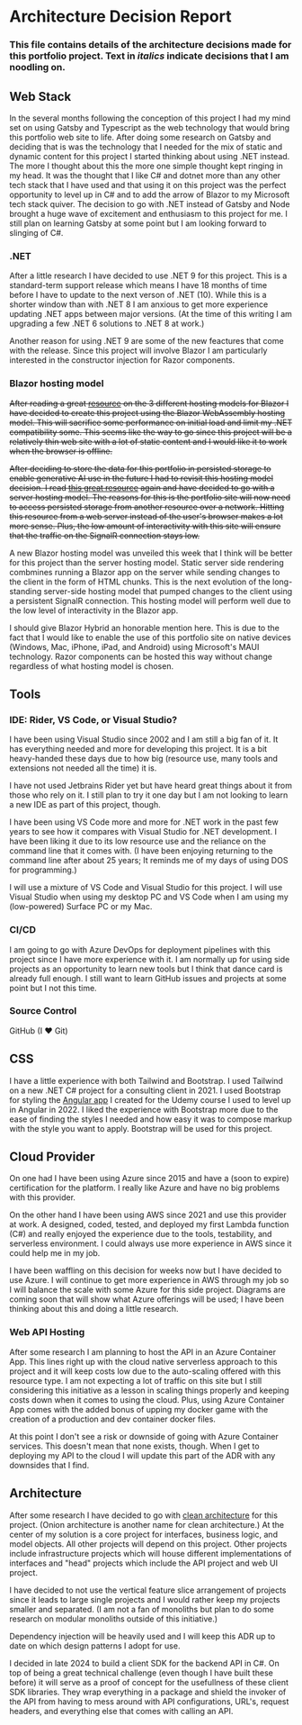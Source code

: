 # Architecture Decision Report

### This file contains details of the architecture decisions made for this portfolio project. Text in *italics* indicate decisions that I am noodling on.

## Web Stack

In the several months following the conception of this project I had my mind set on using Gatsby and Typescript as the web technology that would bring this portfolio web site to life. After doing some research on Gatsby and deciding that is was the technology that I needed for the mix of static and dynamic content for this project I started thinking about using .NET instead. The more I thought about this the more one simple thought kept ringing in my head. It was the thought that I like C# and dotnet more than any other tech stack that I have used and that using it on this project was the perfect opportunity to level up in C# and to add the arrow of Blazor to my Microsoft tech stack quiver. The decision to go with .NET instead of Gatsby and Node brought a huge wave of excitement and enthusiasm to this project for me. I still plan on learning Gatsby at some point but I am looking forward to slinging of C#.

### .NET

After a little research I have decided to use .NET 9 for this project. This is a standard-term support release which means I have 18 months of time before I have to update to the next verson of .NET (10). While this is a shorter window than with .NET 8 I am anxious to get more experience updating .NET apps between major versions. (At the time of this writing I am upgrading a few .NET 6 solutions to .NET 8 at work.)

Another reason for using .NET 9 are some of the new feactures that come with the release. Since this project will involve Blazor I am particularly interested in the constructor injection for Razor components.

### Blazor hosting model

~~After reading a great [resource](https://learn.microsoft.com/en-us/aspnet/core/blazor/hosting-models?view=aspnetcore-7.0&source=docs) on the 3 different hosting models for Blazor I have decided to create this project using the Blazor WebAssembly hosting model. This will sacrifice some performance on initial load and limit my .NET compatibility some. This seems like the way to go since this project will be a relatively thin web site with a lot of static content and I would like it to work when the browser is offline.~~

~~After deciding to store the data for this portfolio in persisted storage to enable generative AI use in the future I had to revisit this hosting model decision. I read [this great resource](https://learn.microsoft.com/en-us/aspnet/core/blazor/hosting-models?view=aspnetcore-7.0&source=docs) again and have decided to go with a server hosting model. The reasons for this is the portfolio site will now need to access persisted storage from another resource over a network. Hitting this resource from a web server instead of the user's browser makes a lot more sense. Plus, the low amount of interactivity with this site will ensure that the traffic on the SignalR connection stays low.~~

A new Blazor hosting model was unveiled this week that I think will be better for this project than the server hosting model. Static server side rendering combmines running a Blazor app on the server while sending changes to the client in the form of HTML chunks. This is the next evolution of the long-standing server-side hosting model that pumped changes to the client using a persistent SignalR connection. This hosting model will perform well due to the low level of interactivity in the Blazor app.

I should give Blazor Hybrid an honorable mention here. This is due to the fact that I would like to enable the use of this portfolio site on native devices (Windows, Mac, iPhone, iPad, and Android) using Microsoft's MAUI technology. Razor components can be hosted this way without change regardless of what hosting model is chosen.

## Tools

### IDE: Rider, VS Code, or Visual Studio?

I have been using Visual Studio since 2002 and I am still a big fan of it. It has everything needed and more for developing this project. It is a bit heavy-handed these days due to how big (resource use, many tools and extensions not needed all the time) it is. 

I have not used Jetbrains Rider yet but have heard great things about it from those who rely on it. I still plan to try it one day but I am not looking to learn a new IDE as part of this project, though.

I have been using VS Code more and more for .NET work in the past few years to see how it compares with Visual Studio for .NET development. I have been liking it due to its low resource use and the reliance on the command line that it comes with.  (I have been enjoying returning to the command line after about 25 years; It reminds me of my days of using DOS for programming.)

I will use a mixture of VS Code and Visual Studio for this project. I will use Visual Studio when using my desktop PC and VS Code when I am using my (low-powered) Surface PC or my Mac.

### CI/CD

I am going to go with Azure DevOps for deployment pipelines with this project since I have more experience with it. I am normally up for using side projects as an opportunity to learn new tools but I think that dance card is already full enough. I still want to learn GitHub issues and projects at some point but I not this time.

### Source Control

GitHub (I ❤ Git)

## CSS

I have a little experience with both Tailwind and Bootstrap. I used Tailwind on a new .NET C# project for a consulting client in 2021. I used Bootstrap for styling the [Angular app](https://github.com/kuehnd96/rocket_hackweek_Q1_2022) I created for the Udemy course I used to level up in Angular in 2022. I liked the experience with Bootstrap more due to the ease of finding the styles I needed and how easy it was to compose markup with the style you want to apply. Bootstrap will be used for this project.

## Cloud Provider

On one had I have been using Azure since 2015 and have a (soon to expire) certification for the platform. I really like Azure and have no big problems with this provider.

On the other hand I have been using AWS since 2021 and use this provider at work. A designed, coded, tested, and deployed my first Lambda function (C#) and really enjoyed the experience due to the tools, testability, and serverless environment. I could always use more experience in AWS since it could help me in my job.

I have been waffling on this decision for weeks now but I have decided to use Azure. I will continue to get more experience in AWS through my job so I will balance the scale with some Azure for this side project. Diagrams are coming soon that will show what Azure offerings will be used; I have been thinking about this and doing a little research.

### Web API Hosting

After some research I am planning to host the API in an Azure Container App. This lines right up with the cloud native serverless approach to this project and it will keep costs low due to the auto-scaling offered with this resource type. I am not expecting a lot of traffic on this site but I still considering this initiative as a lesson in scaling things properly and keeping costs down when it comes to using the cloud. Plus, using Azure Container App comes with the added bonus of upping my docker game with the creation of a production and dev container docker files.

At this point I don't see a risk or downside of going with Azure Container services. This doesn't mean that none exists, though. When I get to deploying my API to the cloud I will update this part of the ADR with any downsides that I find.

## Architecture

After some research I have decided to go with [clean architecture](https://github.com/ardalis/CleanArchitecture) for this project. (Onion architecture is another name for clean architecture.) At the center of my solution is a core project for interfaces, business logic, and model objects. All other projects will depend on this project. Other projects include infrastructure projects which will house different implementations of interfaces and "head" projects which include the API project and web UI project.

I have decided to not use the vertical feature slice arrangement of projects since it leads to large single projects and I would rather keep my projects smaller and separated. (I am not a fan of monoliths but plan to do some research on modular monoliths outside of this initiative.)

Dependency injection will be heavily used and I will keep this ADR up to date on which design patterns I adopt for use.

I decided in late 2024 to build a client SDK for the backend API in C#. On top of being a great technical challenge (even though I have built these before) it will serve as a proof of concept for the usefullness of these client SDK libraries. They wrap everything in a package and shield the invoker of the API from having to mess around with API configurations, URL's, request headers, and everything else that comes with calling an API.
